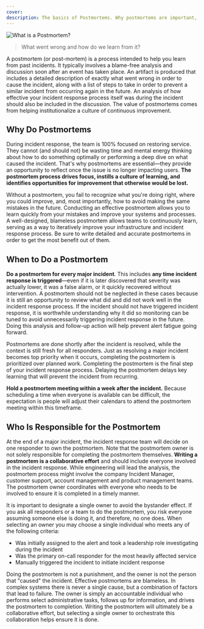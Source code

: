 ```yaml
---
cover:
description: The basics of Postmortems. Why postmortems are important, when they should be done, and who is responsible for the postmortem.
---
```

![What is a Postmortem?](assets/img/headers/Postmortems-WhatIs.png)

> What went wrong and how do we learn from it?

A postmortem (or post-mortem) is a process intended to help you learn from past incidents. It typically involves a blame-free analysis and discussion soon after an event has taken place. An artifact is produced that includes a detailed description of exactly what went wrong in order to cause the incident, along with a list of steps to take in order to prevent a similar incident from occurring again in the future. An analysis of how effective your incident response process itself was during the incident should also be included in the discussion. The value of postmortems comes from helping institutionalize a culture of continuous improvement.

## Why Do Postmortems
During incident response, the team is 100% focused on restoring service. They cannot (and should not) be wasting time and mental energy thinking about how to do something optimally or performing a deep dive on what caused the incident. That's why postmortems are essential—they provide an opportunity to reflect once the issue is no longer impacting users. **The postmortem process drives focus, instills a culture of learning, and identifies opportunities for improvement that otherwise would be lost.**

Without a postmortem, you fail to recognize what you're doing right, where you could improve, and, most importantly, how to avoid making the same mistakes in the future. Conducting an effective postmortem allows you to learn quickly from your mistakes and improve your systems and processes. A well-designed, blameless postmortem allows teams to continuously learn, serving as a way to iteratively improve your infrastructure and incident response process. Be sure to write detailed and accurate postmortems in order to get the most benefit out of them.

## When to Do a Postmortem
**Do a postmortem for every major incident**. This includes **any time incident response is triggered**—even if it is later discovered that severity was actually lower, it was a false alarm, or it quickly recovered without intervention. A postmortem should not be neglected in these cases because it is still an opportunity to review what did and did not work well in the incident response process. If the incident should not have triggered incident response, it is worthwhile understanding why it did so monitoring can be tuned to avoid unnecessarily triggering incident response in the future. Doing this analysis and follow-up action will help prevent alert fatigue going forward.
<!-- TODO: The above seems a bit too strict. We might want to define guidelines that better fit our current practices -->
Postmortems are done shortly after the incident is resolved, while the context is still fresh for all responders. Just as resolving a major incident becomes top priority when it occurs, completing the postmortem is prioritized over planned work. Completing the postmortem is the final step of your incident response process. Delaying the postmortem delays key learning that will prevent the incident from recurring.

**Hold a postmortem meeting within a week after the incident.** Because scheduling a time when everyone is available can be difficult, the expectation is people will adjust their calendars to attend the postmortem meeting within this timeframe.

## Who Is Responsible for the Postmortem
At the end of a major incident, the incident response team will decide on one responder to own the postmortem. Note that the postmortem owner is not solely responsible for completing the postmortem themselves. **Writing a postmortem is a collaborative effort** and should include everyone involved in the incident response. While engineering will lead the analysis, the postmortem process might involve the company Incident Manager, customer support, account management and product management teams. The postmortem owner coordinates with everyone who needs to be involved to ensure it is completed in a timely manner.

It is important to designate a single owner to avoid the bystander effect. If you ask all responders or a team to do the postmortem, you risk everyone assuming someone else is doing it, and therefore, no one does. When selecting an owner you may choose a single individual who meets any of the following criteria:

- Was initially assigned to the alert and took a leadership role investigating during the incident
- Was the primary on-call responder for the most heavily affected service
- Manually triggered the incident to initiate incident response

Doing the postmortem is not a punishment, and the owner is not the person that "caused" the incident. Effective postmortems are blameless. In complex systems there is never a single cause, but a combination of factors that lead to failure. The owner is simply an accountable individual who performs select administrative tasks, follows up for information, and drives the postmortem to completion. Writing the postmortem will ultimately be a collaborative effort, but selecting a single owner to orchestrate this collaboration helps ensure it is done.
